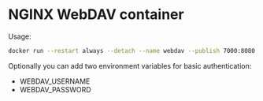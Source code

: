 # NGINX WebDAV container

Usage:

```bash
docker run --restart always --detach --name webdav --publish 7000:8080 --env UID=$UID --volume $PWD:/media ionelmc/webdav
```

Optionally you can add two environment variables for basic authentication:

* WEBDAV_USERNAME
* WEBDAV_PASSWORD


